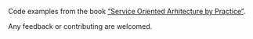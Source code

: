 Code examples from the book [“Service Oriented Arhitecture by Practice”](http://ukrmap.su/en-ruby).

Any feedback or contributing are welcomed.

